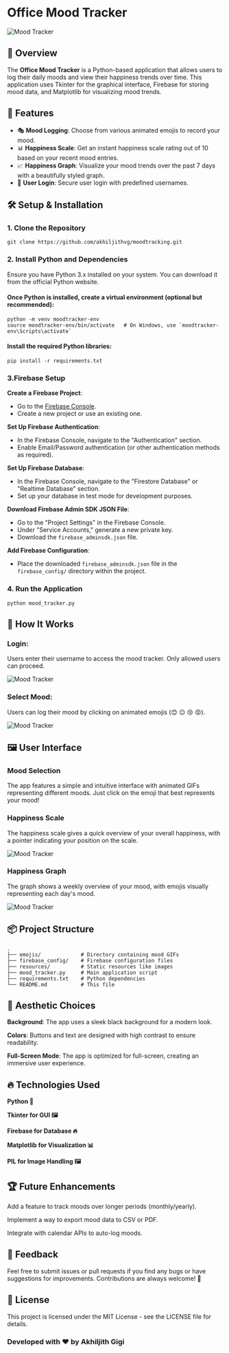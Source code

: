#  Office Mood Tracker

![Mood Tracker](resources/gitimages/main.gif)

## 📝 Overview

The **Office Mood Tracker** is a Python-based application that allows users to log their daily moods and view their happiness trends over time. This application uses Tkinter for the graphical interface, Firebase for storing mood data, and Matplotlib for visualizing mood trends.

## 🚀 Features

- 🎭 **Mood Logging**: Choose from various animated emojis to record your mood.
- 📊 **Happiness Scale**: Get an instant happiness scale rating out of 10 based on your recent mood entries.
- 📈 **Happiness Graph**: Visualize your mood trends over the past 7 days with a beautifully styled graph.
- 👤 **User Login**: Secure user login with predefined usernames.

## 🛠️ Setup & Installation

### 1. Clone the Repository
```
git clone https://github.com/akhiljithvg/moodtracking.git
```

### 2. Install Python and Dependencies

Ensure you have Python 3.x installed on your system. You can download it from the official Python website.

#### Once Python is installed, create a virtual environment (optional but recommended):
```
python -m venv moodtracker-env
source moodtracker-env/bin/activate   # On Windows, use `moodtracker-env\Scripts\activate`
```

#### Install the required Python libraries:
```
pip install -r requirements.txt
```
### 3.Firebase Setup

   **Create a Firebase Project**:
   - Go to the [Firebase Console](https://console.firebase.google.com/).
   - Create a new project or use an existing one.

   **Set Up Firebase Authentication**:
   - In the Firebase Console, navigate to the "Authentication" section.
   - Enable Email/Password authentication (or other authentication methods as required).

   **Set Up Firebase Database**:
   - In the Firebase Console, navigate to the "Firestore Database" or "Realtime Database" section.
   - Set up your database in test mode for development purposes.

   **Download Firebase Admin SDK JSON File**:
   - Go to the "Project Settings" in the Firebase Console.
   - Under "Service Accounts," generate a new private key.
   - Download the `firebase_adminsdk.json` file.

   **Add Firebase Configuration**:
   - Place the downloaded `firebase_adminsdk.json` file in the `firebase_config/` directory within the project.

### 4. Run the Application
```
python mood_tracker.py
```

## 🧠 How It Works
### **Login**:

Users enter their username to access the mood tracker. Only allowed users can proceed.

![Mood Tracker](resources/gitimages/login.png)

### **Select Mood**:

Users can log their mood by clicking on animated emojis (😊 😐 😢 😡).

![Mood Tracker](resources/gitimages/main.gif)

## 🖼️ User Interface
### Mood Selection

The app features a simple and intuitive interface with animated GIFs representing different moods. Just click on the emoji that best represents your mood!

### Happiness Scale

The happiness scale gives a quick overview of your overall happiness, with a pointer indicating your position on the scale.

![Mood Tracker](resources/gitimages/scale.png)

### Happiness Graph

The graph shows a weekly overview of your mood, with emojis visually representing each day's mood.

![Mood Tracker](resources/gitimages/graph.png)


## 📦 Project Structure

```
.
├── emojis/             # Directory containing mood GIFs
├── firebase_config/    # Firebase configuration files
├── resources/          # Static resources like images
├── mood_tracker.py     # Main application script
├── requirements.txt    # Python dependencies
└── README.md           # This file
```

## 🎨 Aesthetic Choices

**Background**: The app uses a sleek black background for a modern look.

**Colors**: Buttons and text are designed with high contrast to ensure readability.

**Full-Screen Mode**: The app is optimized for full-screen, creating an immersive user experience.


## 🔥 Technologies Used
**Python 🐍**

**Tkinter for GUI 🖼️**

**Firebase for Database 🔥**

**Matplotlib for Visualization 📊**

**PIL for Image Handling 🖼️**


## 🏆 Future Enhancements
Add a feature to track moods over longer periods (monthly/yearly).

Implement a way to export mood data to CSV or PDF.

Integrate with calendar APIs to auto-log moods.


## 💬 Feedback
Feel free to submit issues or pull requests if you find any bugs or have suggestions for improvements. Contributions are always welcome! 🎉


## 📄 License
This project is licensed under the MIT License - see the LICENSE file for details.





### Developed with ❤️ by Akhiljith Gigi
